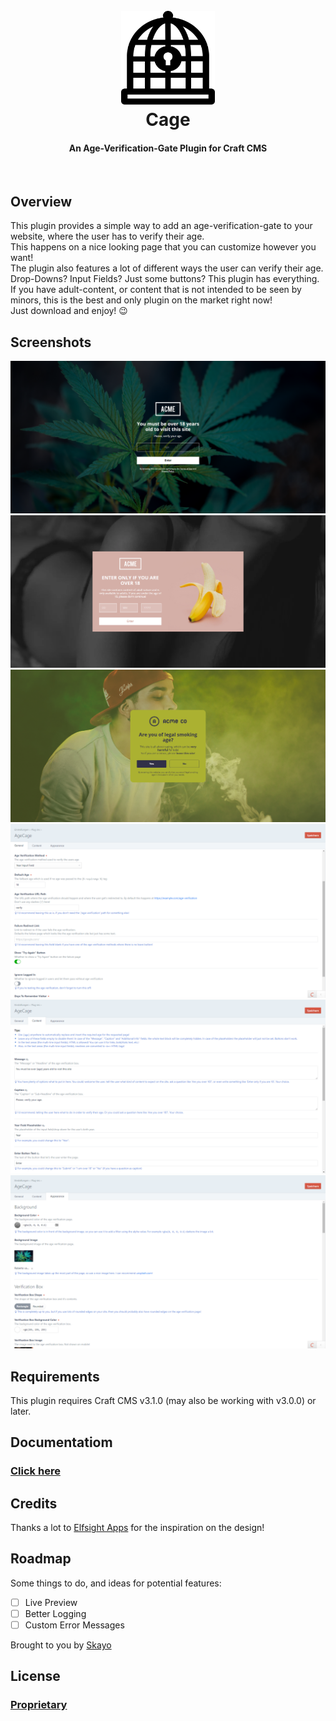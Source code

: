 <h1 align="center">
  <br>
  <a href="http://skayocrafts.github.io/cage"><img src="https://raw.githubusercontent.com/SkayoCrafts/Cage/master/src/icon.svg?sanitize=true" alt="Cage Logo" width="150" height="150"></a>
  <br>
  Cage
  <br>
</h1>

<h4 align="center">An Age-Verification-Gate Plugin for Craft CMS</h4>

<br>

## Overview

This plugin provides a simple way to add an age-verification-gate to your website, where the user has to verify their age.  
This happens on a nice looking page that you can customize however you want!  
The plugin also features a lot of different ways the user can verify their age.  
Drop-Downs? Input Fields? Just some buttons? This plugin has everything.  
If you have adult-content, or content that is not intended to be seen by minors, this is the best and only plugin on the market right now!  
Just download and enjoy! :wink:

## Screenshots

![Screenshot 1](https://github.com/SkayoCrafts/Cage/raw/master/resources/screenshots/Screenshot1.png)
![Screenshot 2](https://github.com/SkayoCrafts/Cage/raw/master/resources/screenshots/Screenshot2.png)
![Screenshot 3](https://github.com/SkayoCrafts/Cage/raw/master/resources/screenshots/Screenshot3.png)
![Screenshot 4](https://github.com/SkayoCrafts/Cage/raw/master/resources/screenshots/Screenshot4.png)
![Screenshot 5](https://github.com/SkayoCrafts/Cage/raw/master/resources/screenshots/Screenshot5.png)
![Screenshot 6](https://github.com/SkayoCrafts/Cage/raw/master/resources/screenshots/Screenshot6.png)

## Requirements

This plugin requires Craft CMS v3.1.0 (may also be working with v3.0.0) or later.

## Documentatiom

### [Click here](https://skayocrafts.github.io/cage/docs)

## Credits

Thanks a lot to [Elfsight Apps](https://elfsight.com/) for the inspiration on the design!

## Roadmap

Some things to do, and ideas for potential features:

- [ ] Live Preview
- [ ] Better Logging
- [ ] Custom Error Messages

Brought to you by [Skayo](https://skayo.github.io)

## License

### [Proprietary](https://github.com/SkayoCrafts/Cage/blob/master/LICENSE.md)
